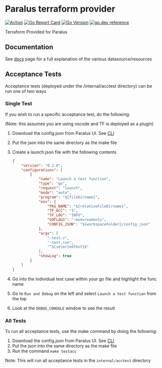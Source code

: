 # Paralus terraform provider

[![Action](https://github.com/iherbllc/terraform-provider-paralus/workflows/build/badge.svg)](https://github.com/iherbllc/terraform-provider-paralus/workflows/build/badge.svg)
[![Go Report Card](https://goreportcard.com/badge/github.com/iherbllc/terraform-provider-paralus)](https://goreportcard.com/badge/github.com/iherbllc/terraform-provider-paralus)
[![Go Version](https://img.shields.io/github/go-mod/go-version/iherbllc/terraform-provider-paralus)](https://img.shields.io/github/go-mod/go-version/iherbllc/terraform-provider-paralus)
[![go.dev reference](https://img.shields.io/badge/go.dev-reference-007d9c?logo=go&logoColor=white&style=flat-square)](https://pkg.go.dev/github.com/iherbllc/terraform-provider-paralus?tab=overview)

Terraform Provided for Paralus

## Documentation

See [docs](/docs) page for a full explanation of the various datasource/resources

## Acceptance Tests

Acceptance tests (deployed under the /internal/acctest directory) can be run one of two ways

### Single Test

If you wish to run a specific acceptance test, do the following:

(Note: this assumes you are using vscode and TF is deployed as a plugin)

1. Download the config.json from Paralus UI. See [CLI](https://www.paralus.io/docs/usage/cli)
2. Put the json into the same directory as the make file
3. Create a launch.json file with the following contents

    ```json
    {
        "version": "0.2.0",
        "configurations": [
            {
                "name": "Launch a test function",
                "type": "go",
                "request": "launch",
                "mode": "auto",
                "program": "${fileDirname}",
                "env": {
                    "PKG_NAME": "${relativeFileDirname}",
                    "TF_ACC": "1",
                    "TF_LOG": "INFO",
                    "GOFLAGS": "-mod=readonly",
                    "CONFIG_JSON": "${workspaceFolder}/config.json"
                }, 
                "args": [
                    "-test.v",
                    "-test.run",
                    "^${selectedText}$"
                ],
                "showLog": true
            }
        ]
    }
    ```

4. Go into the individual test case within your go file and highlight the func name
5. Go to `Run and Debug` on the left and select `Launch a test function` from the top
6. Look at the `DEBUG_CONSOLE` window to see the result

### All Tests

To run all acceptance tests, use the make command by doing the following:

1. Download the config.json from Paralus UI. See [CLI](https://www.paralus.io/docs/usage/cli)
2. Put the json into the same directory as the make file
3. Run the command `make testacc`

Note: This will run all acceptance tests in the `internal/acctest` directory
